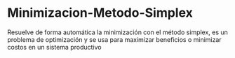 # Minimizacion-Metodo-Simplex
Resuelve de forma automática la minimización con el método simplex, es un problema de optimización y se usa para maximizar beneficios o minimizar costos en un sistema productivo
